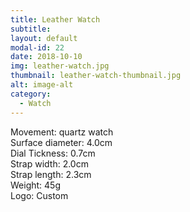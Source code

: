 ```yaml
---
title: Leather Watch
subtitle: 
layout: default
modal-id: 22
date: 2018-10-10
img: leather-watch.jpg
thumbnail: leather-watch-thumbnail.jpg
alt: image-alt
category: 
  - Watch
---
```


Movement: quartz watch<br>
Surface diameter: 4.0cm<br>
Dial Tickness: 0.7cm<br>
Strap width: 2.0cm <br>
Strap length: 2.3cm <br>
Weight: 45g  <br>
Logo: Custom<br>